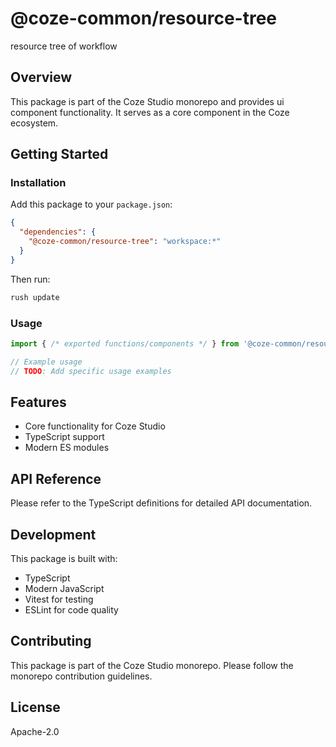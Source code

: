 # @coze-common/resource-tree

resource tree of workflow

## Overview

This package is part of the Coze Studio monorepo and provides ui component functionality. It serves as a core component in the Coze ecosystem.

## Getting Started

### Installation

Add this package to your `package.json`:

```json
{
  "dependencies": {
    "@coze-common/resource-tree": "workspace:*"
  }
}
```

Then run:

```bash
rush update
```

### Usage

```typescript
import { /* exported functions/components */ } from '@coze-common/resource-tree';

// Example usage
// TODO: Add specific usage examples
```

## Features

- Core functionality for Coze Studio
- TypeScript support
- Modern ES modules

## API Reference

Please refer to the TypeScript definitions for detailed API documentation.

## Development

This package is built with:

- TypeScript
- Modern JavaScript
- Vitest for testing
- ESLint for code quality

## Contributing

This package is part of the Coze Studio monorepo. Please follow the monorepo contribution guidelines.

## License

Apache-2.0
